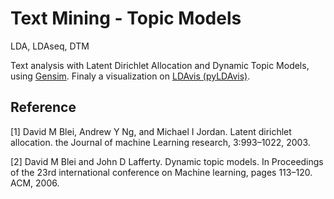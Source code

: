 # Text Mining - Topic Models
LDA, LDAseq, DTM

Text analysis with Latent Dirichlet Allocation and Dynamic Topic Models, using [Gensim](https://radimrehurek.com/gensim/). Finaly a visualization on [LDAvis (pyLDAvis)](https://github.com/bmabey/pyLDAvis). 

## Reference

[1] David M Blei, Andrew Y Ng, and Michael I Jordan. Latent dirichlet allocation. the Journal of machine Learning research, 3:993–1022, 2003.

[2] David M Blei and John D Lafferty. Dynamic topic models. In Proceedings of the 23rd international conference on Machine learning, pages 113–120. ACM, 2006.
